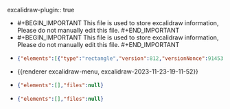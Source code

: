 excalidraw-plugin:: true

- #+BEGIN_IMPORTANT
  This file is used to store excalidraw information, Please do not manually edit this file.
  #+END_IMPORTANT
- #+BEGIN_IMPORTANT
  This file is used to store excalidraw information, Please do not manually edit this file.
  #+END_IMPORTANT
- ```json
  {"elements":[{"type":"rectangle","version":812,"versionNonce":914535270,"isDeleted":false,"id":"BKtVNj7RYpU0xEuRGJt_O","fillStyle":"hachure","strokeWidth":1,"strokeStyle":"solid","roughness":1,"opacity":100,"angle":0,"x":1029,"y":318.5,"strokeColor":"#e03131","backgroundColor":"#ffc9c9","width":561,"height":202.00000000000006,"seed":2073708986,"groupIds":[],"frameId":null,"roundness":{"type":3},"boundElements":[],"updated":1701083882253,"link":null,"locked":false},{"type":"rectangle","version":271,"versionNonce":1710628538,"isDeleted":false,"id":"lbiTeI17P7cLVvFioPSEt","fillStyle":"hachure","strokeWidth":1,"strokeStyle":"solid","roughness":1,"opacity":100,"angle":0,"x":1043.5,"y":384.5,"strokeColor":"#1e1e1e","backgroundColor":"transparent","width":257,"height":53,"seed":1809646202,"groupIds":[],"frameId":null,"roundness":{"type":3},"boundElements":[{"type":"text","id":"cawYAINtoOkVL0jkZlyfp"}],"updated":1701083758841,"link":null,"locked":false},{"type":"text","version":55,"versionNonce":856408550,"isDeleted":false,"id":"cawYAINtoOkVL0jkZlyfp","fillStyle":"hachure","strokeWidth":1,"strokeStyle":"solid","roughness":1,"opacity":100,"angle":0,"x":1126.5200500488281,"y":398.5,"strokeColor":"#1e1e1e","backgroundColor":"transparent","width":90.95989990234375,"height":25,"seed":1556783930,"groupIds":[],"frameId":null,"roundness":null,"boundElements":[],"updated":1701083758841,"link":null,"locked":false,"fontSize":20,"fontFamily":1,"text":"Username","textAlign":"center","verticalAlign":"middle","containerId":"lbiTeI17P7cLVvFioPSEt","originalText":"Username","lineHeight":1.25,"baseline":18},{"type":"rectangle","version":325,"versionNonce":636893050,"isDeleted":false,"id":"uDI7H_4wWDR46Hucy5arc","fillStyle":"hachure","strokeWidth":1,"strokeStyle":"solid","roughness":1,"opacity":100,"angle":0,"x":1043.5,"y":449.5,"strokeColor":"#1e1e1e","backgroundColor":"transparent","width":257,"height":53,"seed":1220946938,"groupIds":[],"frameId":null,"roundness":{"type":3},"boundElements":[{"type":"text","id":"LqO_mG694TgdB8EqaWnOt"}],"updated":1701083758841,"link":null,"locked":false},{"type":"text","version":58,"versionNonce":88511782,"isDeleted":false,"id":"LqO_mG694TgdB8EqaWnOt","fillStyle":"hachure","strokeWidth":1,"strokeStyle":"solid","roughness":1,"opacity":100,"angle":0,"x":1115.9000625610352,"y":463.5,"strokeColor":"#1e1e1e","backgroundColor":"transparent","width":112.19987487792969,"height":25,"seed":1708301498,"groupIds":[],"frameId":null,"roundness":null,"boundElements":[],"updated":1701083758841,"link":null,"locked":false,"fontSize":20,"fontFamily":1,"text":"Session Key","textAlign":"center","verticalAlign":"middle","containerId":"uDI7H_4wWDR46Hucy5arc","originalText":"Session Key","lineHeight":1.25,"baseline":18},{"type":"rectangle","version":508,"versionNonce":1207253050,"isDeleted":false,"id":"Vu-1eKBpKfhnvuGhn1U7p","fillStyle":"hachure","strokeWidth":1,"strokeStyle":"solid","roughness":1,"opacity":100,"angle":0,"x":1317.5,"y":384.5,"strokeColor":"#1e1e1e","backgroundColor":"transparent","width":257,"height":53,"seed":831714682,"groupIds":[],"frameId":null,"roundness":{"type":3},"boundElements":[{"type":"text","id":"1HdK0hKijnYks5RtRe2T2"}],"updated":1701083758841,"link":null,"locked":false},{"type":"text","version":172,"versionNonce":1195704422,"isDeleted":false,"id":"1HdK0hKijnYks5RtRe2T2","fillStyle":"hachure","strokeWidth":1,"strokeStyle":"solid","roughness":1,"opacity":100,"angle":0,"x":1341.5001220703125,"y":398.5,"strokeColor":"#1e1e1e","backgroundColor":"transparent","width":208.999755859375,"height":25,"seed":2102015546,"groupIds":[],"frameId":null,"roundness":null,"boundElements":[],"updated":1701083758842,"link":null,"locked":false,"fontSize":20,"fontFamily":1,"text":"TGT Expiration Time","textAlign":"center","verticalAlign":"middle","containerId":"Vu-1eKBpKfhnvuGhn1U7p","originalText":"TGT Expiration Time","lineHeight":1.25,"baseline":18},{"type":"text","version":150,"versionNonce":2077630714,"isDeleted":false,"id":"gnP7tgq4v2n303bBu64EG","fillStyle":"hachure","strokeWidth":1,"strokeStyle":"solid","roughness":1,"opacity":100,"angle":0,"x":1277,"y":332,"strokeColor":"#1e1e1e","backgroundColor":"transparent","width":67.11628723144531,"height":35,"seed":2044419834,"groupIds":[],"frameId":null,"roundness":null,"boundElements":[],"updated":1701083758842,"link":null,"locked":false,"fontSize":28,"fontFamily":1,"text":"TGT","textAlign":"left","verticalAlign":"top","containerId":null,"originalText":"TGT","lineHeight":1.25,"baseline":25},{"type":"rectangle","version":310,"versionNonce":1825833894,"isDeleted":false,"id":"VFJwzIXcZz7mdy_5e643Y","fillStyle":"hachure","strokeWidth":1,"strokeStyle":"solid","roughness":1,"opacity":100,"angle":0,"x":1318,"y":453,"strokeColor":"#1e1e1e","backgroundColor":"transparent","width":148,"height":49,"seed":1137274810,"groupIds":[],"frameId":null,"roundness":{"type":3},"boundElements":[{"type":"text","id":"OMfj3vgNeUbR4T5v9I2Yw"}],"updated":1701083758842,"link":null,"locked":false},{"type":"text","version":272,"versionNonce":2098983354,"isDeleted":false,"id":"OMfj3vgNeUbR4T5v9I2Yw","fillStyle":"hachure","strokeWidth":1,"strokeStyle":"solid","roughness":1,"opacity":100,"angle":0,"x":1372.3900146484375,"y":465,"strokeColor":"#1e1e1e","backgroundColor":"transparent","width":39.219970703125,"height":25,"seed":1865902202,"groupIds":[],"frameId":null,"roundness":null,"boundElements":[],"updated":1701083758842,"link":null,"locked":false,"fontSize":20,"fontFamily":1,"text":"PAC","textAlign":"center","verticalAlign":"middle","containerId":"VFJwzIXcZz7mdy_5e643Y","originalText":"PAC","lineHeight":1.25,"baseline":18},{"type":"rectangle","version":364,"versionNonce":1746968294,"isDeleted":false,"id":"Rjh0bAUhpuc4y4xEPdgQW","fillStyle":"hachure","strokeWidth":1,"strokeStyle":"solid","roughness":1,"opacity":100,"angle":0,"x":1475,"y":453,"strokeColor":"#e03131","backgroundColor":"transparent","width":99,"height":50,"seed":333990202,"groupIds":[],"frameId":null,"roundness":{"type":3},"boundElements":[{"type":"text","id":"fufCq2BxRcxx1RUf_lbq2"}],"updated":1701083758842,"link":null,"locked":false},{"type":"text","version":296,"versionNonce":518630010,"isDeleted":false,"id":"fufCq2BxRcxx1RUf_lbq2","fillStyle":"hachure","strokeWidth":1,"strokeStyle":"solid","roughness":1,"opacity":100,"angle":0,"x":1487.9239120483398,"y":458,"strokeColor":"#e03131","backgroundColor":"transparent","width":73.15217590332031,"height":40,"seed":1497305594,"groupIds":[],"frameId":null,"roundness":null,"boundElements":[],"updated":1701083758842,"link":null,"locked":false,"fontSize":16,"fontFamily":1,"text":"PAC\nSignature","textAlign":"center","verticalAlign":"middle","containerId":"Rjh0bAUhpuc4y4xEPdgQW","originalText":"PAC\nSignature","lineHeight":1.25,"baseline":34},{"type":"ellipse","version":3470,"versionNonce":1849796154,"isDeleted":false,"id":"JiL80F_6X1zAI0EIcEWQN","fillStyle":"solid","strokeWidth":1,"strokeStyle":"solid","roughness":1,"opacity":0,"angle":0,"x":1438.0204492155972,"y":546.1136627527776,"strokeColor":"#e03131","backgroundColor":"transparent","width":37.959101568805416,"height":35.99753936722428,"seed":372492070,"groupIds":["dQwcN57hKyapS-rQqc_t5","28crLdk66TDYYgN3ujR_h"],"frameId":null,"roundness":null,"boundElements":[],"updated":1701083891748,"link":null,"locked":false},{"type":"line","version":3179,"versionNonce":1287549542,"isDeleted":false,"id":"eS4vR5GhkOHdssTfmSRaE","fillStyle":"solid","strokeWidth":1,"strokeStyle":"solid","roughness":1,"opacity":100,"angle":0,"x":1461.3924497576381,"y":565.5842386642236,"strokeColor":"#e03131","backgroundColor":"transparent","width":25.016168857939558,"height":25.462353407115835,"seed":1740370534,"groupIds":["u2q7KpvmGBqcoksFVuQwy","28crLdk66TDYYgN3ujR_h"],"frameId":null,"roundness":{"type":2},"boundElements":[],"updated":1701083891748,"link":null,"locked":false,"startBinding":null,"endBinding":null,"lastCommittedPoint":null,"startArrowhead":null,"endArrowhead":null,"points":[[0,0],[5.363552790137096,0.861503434534236],[11.046460123996777,-5.824576771117984],[8.282924647558996,-12.4243869713385],[1.4976758358260494,-14.541459855282744],[-4.285668447191166,-9.414868355960794],[-5.529679362322977,-2.8111814032160156],[-13.660644381421926,4.821403899325386],[-13.969708733942785,10.446375115204997],[-10.504005527625237,10.920893551833093],[-10.200982921476689,6.012114389733198],[-6.55216427344219,7.973860295038132],[-7.261850699342361,3.417833116846401],[-2.596140561175207,4.63596528781287],[-2.8433920431918933,1.9161989856293196],[0,0]]},{"type":"ellipse","version":2452,"versionNonce":979685114,"isDeleted":false,"id":"yE6bpmwvQCV_zd3mA8pE3","fillStyle":"solid","strokeWidth":1,"strokeStyle":"solid","roughness":1,"opacity":100,"angle":0,"x":1462.1342042036877,"y":554.7669863259937,"strokeColor":"#e03131","backgroundColor":"transparent","width":5.872222697896304,"height":5.872222697896304,"seed":94156198,"groupIds":["u2q7KpvmGBqcoksFVuQwy","28crLdk66TDYYgN3ujR_h"],"frameId":null,"roundness":{"type":2},"boundElements":[],"updated":1701083891748,"link":null,"locked":false},{"type":"rectangle","version":1390,"versionNonce":642725286,"isDeleted":false,"id":"sda9oOfltdoMVo4YlNvFM","fillStyle":"hachure","strokeWidth":4,"strokeStyle":"solid","roughness":1,"opacity":100,"angle":0,"x":1434.5,"y":542,"strokeColor":"#e03131","backgroundColor":"transparent","width":151,"height":42,"seed":151195878,"groupIds":[],"frameId":null,"roundness":{"type":3},"boundElements":[{"type":"text","id":"-Jc6IGu4Mp4edzkBUNPPO"}],"updated":1701083891748,"link":null,"locked":false},{"type":"text","version":1325,"versionNonce":296017850,"isDeleted":false,"id":"-Jc6IGu4Mp4edzkBUNPPO","fillStyle":"hachure","strokeWidth":4,"strokeStyle":"solid","roughness":1,"opacity":100,"angle":0,"x":1480.4357452392578,"y":553,"strokeColor":"#e03131","backgroundColor":"transparent","width":100.06425476074219,"height":20,"seed":1568408614,"groupIds":[],"frameId":null,"roundness":null,"boundElements":[],"updated":1701083891748,"link":null,"locked":false,"fontSize":16,"fontFamily":1,"text":"krbtgt hash ","textAlign":"right","verticalAlign":"middle","containerId":"sda9oOfltdoMVo4YlNvFM","originalText":"krbtgt hash ","lineHeight":1.25,"baseline":14}],"files":{},"appState":{"gridSize":null,"viewBackgroundColor":"#f5faff","zoom":{"value":1},"offsetTop":0,"offsetLeft":0,"scrollX":0,"scrollY":264,"viewModeEnabled":false,"zenModeEnabled":false}}
  ```
- {{renderer excalidraw-menu, excalidraw-2023-11-23-19-11-52}}
- ```json
  {"elements":[],"files":null}
  ```
- ```json
  {"elements":[],"files":null}
  ```